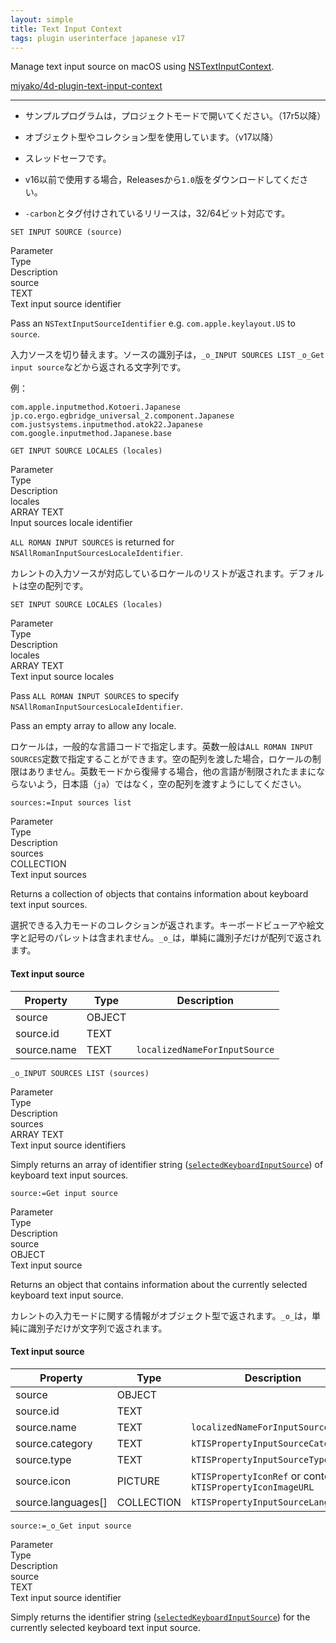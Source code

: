 ```yaml
---
layout: simple
title: Text Input Context 
tags: plugin userinterface japanese v17
---
```


Manage text input source on macOS using [NSTextInputContext](https://developer.apple.com/documentation/appkit/nstextinputcontext?language=objc).

<!--more-->

[miyako/4d-plugin-text-input-context](https://github.com/miyako/4d-plugin-text-input-context)

---

* サンプルプログラムは，プロジェクトモードで開いてください。（17r5以降）

* オブジェクト型やコレクション型を使用しています。（v17以降）

* スレッドセーフです。

* v16以前で使用する場合，Releasesから``1.0``版をダウンロードしてください。

* ``-carbon``とタグ付けされているリリースは，32/64ビット対応です。

```
SET INPUT SOURCE (source)
```

<div class="grid">
  <div class="syntax-th cell cell--2">Parameter</div>
  <div class="syntax-th cell cell--2">Type</div>
  <div class="syntax-th cell cell--8">Description</div>
  <div class="syntax-td cell cell--2">source</div>
  <div class="syntax-td cell cell--2">TEXT</div>
  <div class="syntax-td cell cell--8">Text input source identifier</div>  
</div>

Pass an ``NSTextInputSourceIdentifier`` e.g. ``com.apple.keylayout.US`` to ``source``.

入力ソースを切り替えます。ソースの識別子は，``_o_INPUT SOURCES LIST`` ``_o_Get input source``などから返される文字列です。

例：

``com.apple.inputmethod.Kotoeri.Japanese``  
``jp.co.ergo.egbridge_universal_2.component.Japanese``  
``com.justsystems.inputmethod.atok22.Japanese``  
``com.google.inputmethod.Japanese.base``

```
GET INPUT SOURCE LOCALES (locales)
```

<div class="grid">
  <div class="syntax-th cell cell--2">Parameter</div>
  <div class="syntax-th cell cell--2">Type</div>
  <div class="syntax-th cell cell--8">Description</div>
  <div class="syntax-td cell cell--2">locales</div>
  <div class="syntax-td cell cell--2">ARRAY TEXT</div>
  <div class="syntax-td cell cell--8">Input sources locale identifier</div>  
</div>

``ALL ROMAN INPUT SOURCES`` is returned for ``NSAllRomanInputSourcesLocaleIdentifier``.

カレントの入力ソースが対応しているロケールのリストが返されます。デフォルトは空の配列です。

```
SET INPUT SOURCE LOCALES (locales)
```

<div class="grid">
  <div class="syntax-th cell cell--2">Parameter</div>
  <div class="syntax-th cell cell--2">Type</div>
  <div class="syntax-th cell cell--8">Description</div>
  <div class="syntax-td cell cell--2">locales</div>
  <div class="syntax-td cell cell--2">ARRAY TEXT</div>
  <div class="syntax-td cell cell--8">Text input source locales</div>  
</div>

Pass ``ALL ROMAN INPUT SOURCES`` to specify ``NSAllRomanInputSourcesLocaleIdentifier``.

Pass an empty array to allow any locale.

ロケールは，一般的な言語コードで指定します。英数一般は``ALL ROMAN INPUT SOURCES``定数で指定することができます。空の配列を渡した場合，ロケールの制限はありません。英数モードから復帰する場合，他の言語が制限されたままにならないよう，日本語（``ja``）ではなく，空の配列を渡すようにしてください。

```
sources:=Input sources list
```

<div class="grid">
  <div class="syntax-th cell cell--2">Parameter</div>
  <div class="syntax-th cell cell--2">Type</div>
  <div class="syntax-th cell cell--8">Description</div>
  <div class="syntax-td cell cell--2">sources</div>
  <div class="syntax-td cell cell--2">COLLECTION</div>
  <div class="syntax-td cell cell--8">Text input sources</div>  
</div>

Returns a collection of objects that contains information about keyboard text input sources.

選択できる入力モードのコレクションが返されます。キーボードビューアや絵文字と記号のパレットは含まれません。``_o_``は，単純に識別子だけが配列で返されます。

#### Text input source

Property|Type|Description
------------|------|----
source|OBJECT|
source.id|TEXT|
source.name|TEXT|``localizedNameForInputSource``

```
_o_INPUT SOURCES LIST (sources)
```

<div class="grid">
  <div class="syntax-th cell cell--2">Parameter</div>
  <div class="syntax-th cell cell--2">Type</div>
  <div class="syntax-th cell cell--8">Description</div>
  <div class="syntax-td cell cell--2">sources</div>
  <div class="syntax-td cell cell--2">ARRAY TEXT</div>
  <div class="syntax-td cell cell--8">Text input source identifiers</div>  
</div>

Simply returns an array of identifier string ([``selectedKeyboardInputSource``](https://developer.apple.com/documentation/appkit/nstextinputcontext/1533970-selectedkeyboardinputsource?language=objc)) of keyboard text input sources.

```
source:=Get input source
```

<div class="grid">
  <div class="syntax-th cell cell--2">Parameter</div>
  <div class="syntax-th cell cell--2">Type</div>
  <div class="syntax-th cell cell--8">Description</div>
  <div class="syntax-td cell cell--2">source</div>
  <div class="syntax-td cell cell--2">OBJECT</div>
  <div class="syntax-td cell cell--8">Text input source</div>  
</div>

Returns an object that contains information about the currently selected keyboard text input source.

カレントの入力モードに関する情報がオブジェクト型で返されます。``_o_``は，単純に識別子だけが文字列で返されます。

#### Text input source

Property|Type|Description
------------|------|----
source|OBJECT|
source.id|TEXT|
source.name|TEXT|``localizedNameForInputSource``
source.category|TEXT|``kTISPropertyInputSourceCategory``
source.type|TEXT|``kTISPropertyInputSourceType``
source.icon|PICTURE|``kTISPropertyIconRef`` or content of ``kTISPropertyIconImageURL``
source.languages\[\]|COLLECTION|``kTISPropertyInputSourceLanguages``

```
source:=_o_Get input source
```

<div class="grid">
  <div class="syntax-th cell cell--2">Parameter</div>
  <div class="syntax-th cell cell--2">Type</div>
  <div class="syntax-th cell cell--8">Description</div>
  <div class="syntax-td cell cell--2">source</div>
  <div class="syntax-td cell cell--2">TEXT</div>
  <div class="syntax-td cell cell--8">Text input source identifier</div>  
</div>

Simply returns the identifier string ([``selectedKeyboardInputSource``](https://developer.apple.com/documentation/appkit/nstextinputcontext/1533970-selectedkeyboardinputsource?language=objc)) for the currently selected keyboard text input source.
